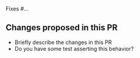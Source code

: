 Fixes #...

## Changes proposed in this PR

- Briefly describe the changes in this PR
- Do you have some test asserting this behavior?
